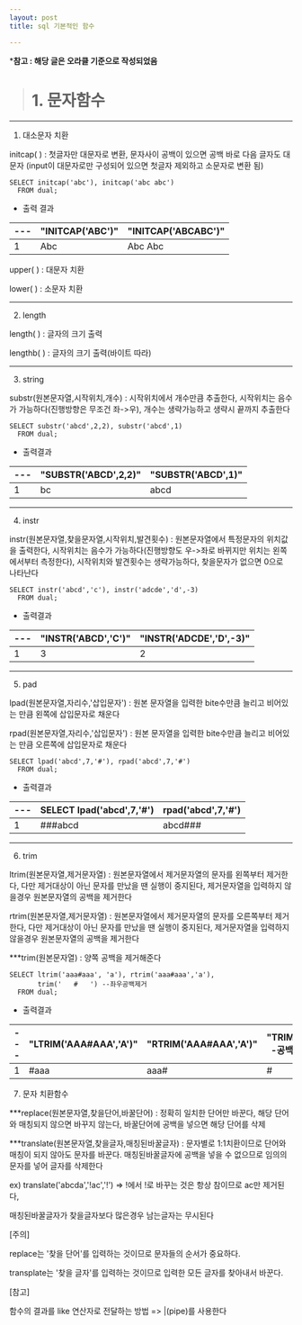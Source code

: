 ```yaml
---
layout: post
title: sql 기본적인 함수

---
```

***참고 : 해당 글은 오라클 기준으로 작성되었음**  


># 1. 문자함수  

---  



1) 대소문자 치환  

initcap( ) : 첫글자만 대문자로 변환, 문자사이 공백이 있으면 공백 바로 다음 글자도 대문자 (input이 대문자로만 구성되어 있으면 첫글자 제외하고 소문자로 변환 됨)


```
SELECT initcap('abc'), initcap('abc abc')
  FROM dual;
```  


- 출력 결과  


| --- | "INITCAP('ABC')" | "INITCAP('ABCABC')" |
| --- | ----- | --- |
| 1 | Abc |	Abc Abc |  


upper( ) : 대문자 치환

lower( ) : 소문자 치환  

---  


2) length

length( ) : 글자의 크기 출력

lengthb( ) : 글자의 크기 출력(바이트 따라)  

---  



3) string

substr(원본문자열,시작위치,개수) : 시작위치에서 개수만큼 추출한다, 시작위치는 음수가 가능하다(진행방향은 무조건 좌->우), 개수는 생략가능하고 생략시 끝까지 추출한다  
  

```
SELECT substr('abcd',2,2), substr('abcd',1)
  FROM dual;
```  

- 출력결과

| --- |"SUBSTR('ABCD',2,2)"	| "SUBSTR('ABCD',1)" |
| --- | ------- | ----- |
| 1 | bc | abcd |  


---  


4) instr  


instr(원본문자열,찾을문자열,시작위치,발견횟수) : 원본문자열에서 특정문자의 위치값을 출력한다, 시작위치는 음수가 가능하다(진행방향도 우->좌로 바뀌지만 위치는 왼쪽에서부터 측정한다), 시작위치와 발견횟수는 생략가능하다, 찾을문자가 없으면 0으로 나타난다  

```
SELECT instr('abcd','c'), instr('adcde','d',-3)
  FROM dual;
```  


- 출력결과  

| --- | "INSTR('ABCD','C')" | "INSTR('ADCDE','D',-3)" |
| --- | --- | --- |
| 1 | 3 | 2 |  

---  



5) pad  

lpad(원본문자열,자리수,'삽입문자') : 원본 문자열을 입력한 bite수만큼 늘리고 비어있는 만큼 왼쪽에 삽입문자로 채운다

rpad(원본문자열,자리수,'삽입문자') : 원본 문자열을 입력한 bite수만큼 늘리고 비어있는 만큼 오른쪽에 삽입문자로 채운다  


```
SELECT lpad('abcd',7,'#'), rpad('abcd',7,'#')
  FROM dual;
```  

- 출력결과  

| --- | SELECT lpad('abcd',7,'#') | rpad('abcd',7,'#') |
| --- | --- | --- |
| 1 | ###abcd | abcd### |  


---  



6) trim  


ltrim(원본문자열,제거문자열) : 원본문자열에서 제거문자열의 문자를 왼쪽부터 제거한다, 다만 제거대상이 아닌 문자를 만났을 땐 실행이 중지된다, 제거문자열을 입력하지 않을경우 원본문자열의 공백을 제거한다

rtrim(원본문자열,제거문자열) : 원본문자열에서 제거문자열의 문자를 오른쪽부터 제거한다, 다만 제거대상이 아닌 문자를 만났을 땐 실행이 중지된다, 제거문자열을 입력하지 않을경우 원본문자열의 공백을 제거한다

***trim(원본문자열) : 양쪽 공백을 제거해준다  


```
SELECT ltrim('aaa#aaa', 'a'), rtrim('aaa#aaa','a'), 
	   trim('   #   ') --좌우공백제거 
  FROM dual;
```  

- 출력결과  

| --- | "LTRIM('AAA#AAA','A')" | "RTRIM('AAA#AAA','A')" | "TRIM('#')--공백제거" |
| --- | --- | --- | --- |
| 1 | #aaa | aaa# | # |  



7) 문자 치환함수

***replace(원본문자열,찾을단어,바꿀단어) : 정확히 일치한 단어만 바꾼다, 해당 단어와 매칭되지 않으면 바꾸지 않는다, 바꿀단어에 공백을 넣으면 해당 단어를 삭제



***translate(원본문자열,찾을글자,매칭된바꿀글자) : 문자별로 1:1치환이므로 단어와 매칭이 되지 않아도 문자를 바꾼다.  매칭된바꿀글자에 공백을 넣을 수 없으므로 임의의 문자를 넣어 글자를 삭제한다 

ex) translate('abcda','!ac','!') => !에서 !로 바꾸는 것은 항상 참이므로 ac만 제거된다, 

매칭된바꿀글자가 찾을글자보다 많은경우 남는글자는 무시된다


[주의]

replace는 '찾을 단어'를 입력하는 것이므로 문자들의 순서가 중요하다.

transplate는 '찾을 글자'를 입력하는 것이므로 입력한 모든 글자를 찾아내서 바꾼다.


[참고]

함수의 결과를 like 연산자로 전달하는 방법 => |(pipe)를 사용한다
